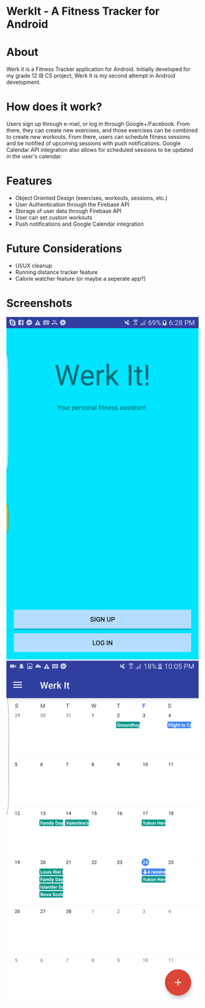 # WerkIt - A Fitness Tracker for Android

# About
Werk it is a Fitness Tracker application for Android. Initially developed for my grade 12 IB CS project, Werk It is my second attempt in Android development. 

# How does it work?
Users sign up through e-mail, or log in through Google+/Facebook. From there, they can create new exercises, and those exercises can be combined to create new workouts. From there, users can schedule fitness sessions and be notified of upcoming sessions with push notifications. Google Calendar API integration also allows for scheduled sessions to be updated in the user's calendar. 

# Features
- Object Oriented Design (exercises, workouts, sessions, etc.)
- User Authentication through the Firebase API
- Storage of user data through Firebase API
- User can set custom workouts
- Push notifications and Google Calendar integration

# Future Considerations
- UI/UX cleanup
- Running distance tracker feature
- Calorie watcher feature (or maybe a seperate app?)

# Screenshots
![](https://github.com/yahengsu/WerkIt/blob/master/WerkIt.png)
![](https://github.com/yahengsu/WerkIt/blob/master/Main%20Screen.png)
